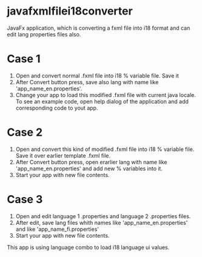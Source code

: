 # javafxmlfilei18converter
JavaFx application, which is converting a fxml file into i18 format and can edit lang properties files also.

Case 1
======

1) Open and convert normal .fxml file into i18 % variable file. Save it
2) After Convert button press, save also lang with name like 'app_name_en.properties'.
3) Change your app to load this modified .fxml file with current java locale. To see an example code,
   open help dialog of the application and add corresponding code to yout app.

Case 2
======

1) Open and convert this kind of modified .fxml file into i18 % variable file. Save it over earlier template .fxml file.
2) After Convert button press, open erarlier lang with name like 'app_name_en.properties' and add new % variables into it.
3) Start your app with new file contents.

Case 3
======

1) Open and edit language 1 .properties and language 2 .properties files. 
2) After edit, save lang files whith names like 'app_name_en.properties' and like 'app_name_fi.properties'
3) Start your app with new file contents.

This app is using language combo to load i18 language ui values.